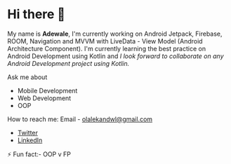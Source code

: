 # Hi there 👋

<!--
**appleobject/appleobject** is a ✨ _special_ ✨ repository because its `README.md` (this file) appears on your GitHub profile.

Here are some ideas to get you started:

- 🔭 I’m currently working on ...
- 🌱 I’m currently learning ...
- 👯 I’m looking to collaborate on ...
- 🤔 I’m looking for help with ...
- 💬 Ask me about ...
- 📫 How to reach me: ...
- 😄 Pronouns: ...
- ⚡ Fun fact: ...
-->

My name is **Adewale**, I'm currently working on Android Jetpack, Firebase, ROOM, Navigation and MVVM with LiveData - View Model (Android Architecture Component).
I'm currently learning the best practice on Android Development using Kotlin and _I look forward to collaborate on any Android Development project using *Kotlin*._

Ask me about

- Mobile Development
- Web Development
- OOP

How to reach me:
Email - olalekandwl@gmail.com

- [Twitter](https://twitter.com/Kvng_Adewale)
- [LinkedIn](https://www.linkedin.com/in/olalekan-adewale-4703b1b2/)

⚡ Fun fact:- OOP v FP
